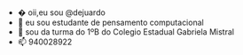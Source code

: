 - � oii,eu sou @dejuardo
- 👀 eu sou estudante de pensamento computacional
- 🌱 sou da turma do 1ºB do Colegio Estadual Gabriela Mistral
- 📫 940028922

<!---
dejuardo/dejuardo is a ✨ special ✨ repository because its `README.md` (this file) appears on your GitHub profile.
You can click the Preview link to take a look at your changes.
--->
